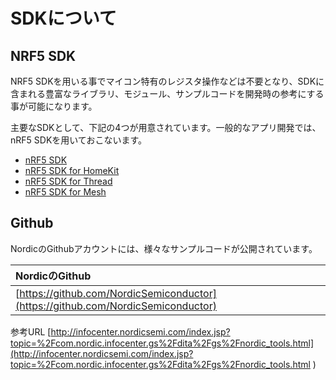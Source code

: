 # SDKについて

## NRF5 SDK

NRF5 SDKを用いる事でマイコン特有のレジスタ操作などは不要となり、SDKに含まれる豊富なライブラリ、モジュール、サンプルコードを開発時の参考にする事が可能になります。

主要なSDKとして、下記の4つが用意されています。一般的なアプリ開発では、nRF5 SDKを用いておこないます。

* [nRF5 SDK](https://developer.nordicsemi.com/nRF5_SDK/)
* [nRF5 SDK for HomeKit](https://www.nordicsemi.com/Software-and-Tools/Software/nRF5-SDK-for-HomeKit)
* [nRF5 SDK for Thread](https://www.nordicsemi.com/Software-and-Tools/Software/nRF5-SDK-for-Thread-and-Zigbee)
* [nRF5 SDK for Mesh](https://www.nordicsemi.com/Software-and-Tools/Software/nRF5-SDK-for-Mesh)

## Github

NordicのGithubアカウントには、様々なサンプルコードが公開されています。

|NordicのGithub|
|:--|
|[https://github.com/NordicSemiconductor](https://github.com/NordicSemiconductor)|

参考URL
[http://infocenter.nordicsemi.com/index.jsp?topic=%2Fcom.nordic.infocenter.gs%2Fdita%2Fgs%2Fnordic_tools.html](http://infocenter.nordicsemi.com/index.jsp?topic=%2Fcom.nordic.infocenter.gs%2Fdita%2Fgs%2Fnordic_tools.html
)
